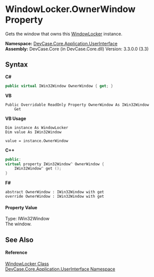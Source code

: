 # WindowLocker.OwnerWindow Property 
 

Gets the window that owns this <a href="T_DevCase_Core_Application_UserInterface_WindowLocker">WindowLocker</a> instance.

**Namespace:**&nbsp;<a href="N_DevCase_Core_Application_UserInterface">DevCase.Core.Application.UserInterface</a><br />**Assembly:**&nbsp;DevCase.Core (in DevCase.Core.dll) Version: 3.3.0.0 (3.3)

## Syntax

**C#**<br />
``` C#
public virtual IWin32Window OwnerWindow { get; }
```

**VB**<br />
``` VB
Public Overridable ReadOnly Property OwnerWindow As IWin32Window
	Get
```

**VB Usage**<br />
``` VB Usage
Dim instance As WindowLocker
Dim value As IWin32Window

value = instance.OwnerWindow

```

**C++**<br />
``` C++
public:
virtual property IWin32Window^ OwnerWindow {
	IWin32Window^ get ();
}
```

**F#**<br />
``` F#
abstract OwnerWindow : IWin32Window with get
override OwnerWindow : IWin32Window with get
```


#### Property Value
Type: IWin32Window<br />The window.

## See Also


#### Reference
<a href="T_DevCase_Core_Application_UserInterface_WindowLocker">WindowLocker Class</a><br /><a href="N_DevCase_Core_Application_UserInterface">DevCase.Core.Application.UserInterface Namespace</a><br />